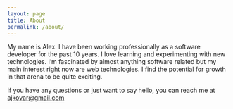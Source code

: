 ```yaml
---
layout: page
title: About
permalink: /about/
---
```


My name is Alex. I have been working professionally as a software developer for the past 10 years. I love learning and experimenting with new technologies. I’m fascinated by almost anything software related but my main interest right now are web technologies. I find the potential for growth in that arena to be quite exciting.

If you have any questions or just want to say hello, you can reach me at [ajkovar@gmail.com](mailto:ajkovar@gmail.com)
